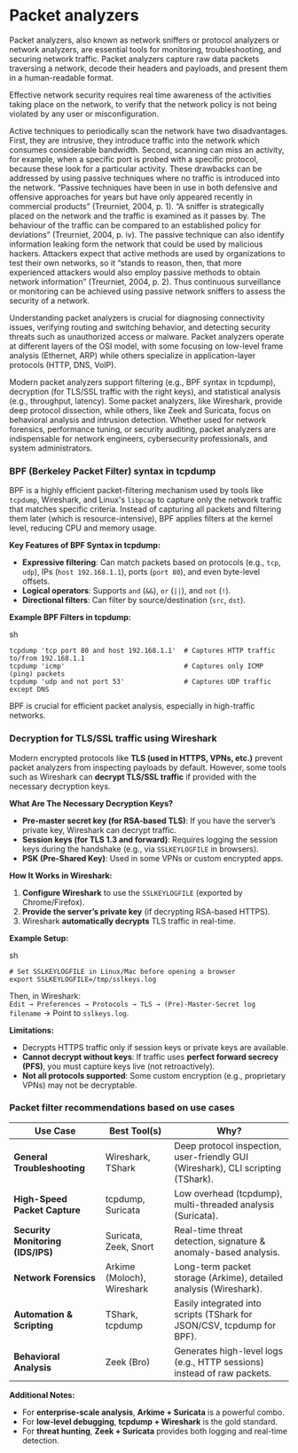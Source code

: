 # Packet analyzers

Packet analyzers, also known as network sniffers or protocol analyzers or network analyzers, are essential tools for monitoring, troubleshooting, and securing network traffic. Packet analyzers capture raw data packets traversing a network, decode their headers and payloads, and present them in a human-readable format. 

Effective network security requires real time awareness of the activities taking place on the network, to verify that the network policy is not being violated by any user or misconfiguration.

Active techniques to periodically scan the network have two disadvantages. First, they are intrusive, they introduce traffic into the network which consumes considerable bandwidth. Second, scanning can miss an activity, for example, when a specific port is probed with a specific protocol, because these look for a particular activity. These drawbacks can be addressed by using passive techniques where no traffic is introduced into the network. “Passive techniques have been in use in both defensive and offensive approaches for years but have only appeared recently in commercial products” (Treurniet, 2004, p. 1). “A sniffer is strategically placed on the network and the traffic is examined as it passes by. The behaviour of the traffic can be compared to an established policy for deviations” (Treurniet, 2004, p. iv). The passive technique can also identify information leaking form the network that could be used by malicious hackers. Attackers expect that active methods are used by organizations to test their own networks, so it “stands to reason, then, that more experienced attackers would also employ passive methods to obtain network information” (Treurniet, 2004, p. 2). Thus continuous surveillance or monitoring can be achieved using passive network sniffers to assess the security of a network.

Understanding packet analyzers is crucial for diagnosing connectivity issues, verifying routing and switching behavior, and detecting security threats such as unauthorized access or malware. Packet analyzers operate at different layers of the OSI model, with some focusing on low-level frame analysis (Ethernet, ARP) while others specialize in application-layer protocols (HTTP, DNS, VoIP).

Modern packet analyzers support filtering (e.g., BPF syntax in tcpdump), decryption (for TLS/SSL traffic with the right keys), and statistical analysis (e.g., throughput, latency). Some packet analyzers, like Wireshark, provide deep protocol dissection, while others, like Zeek and Suricata, focus on behavioral analysis and intrusion detection. Whether used for network forensics, performance tuning, or security auditing, packet analyzers are indispensable for network engineers, cybersecurity professionals, and system administrators.

### **BPF (Berkeley Packet Filter) syntax in tcpdump**

BPF is a highly efficient packet-filtering mechanism used by tools like `tcpdump`, Wireshark, and Linux's `libpcap` to capture only the network traffic that matches specific criteria. Instead of capturing all packets and filtering them later (which is resource-intensive), BPF applies filters at the kernel level, reducing CPU and memory usage.

**Key Features of BPF Syntax in tcpdump:**

* **Expressive filtering**: Can match packets based on protocols (e.g., `tcp`, `udp`), IPs (`host 192.168.1.1`), ports (`port 80`), and even byte-level offsets.
* **Logical operators**: Supports `and` (`&&`), `or` (`||`), and `not` (`!`).
* **Directional filters**: Can filter by source/destination (`src`, `dst`).

**Example BPF Filters in tcpdump:**

sh

```
tcpdump 'tcp port 80 and host 192.168.1.1'  # Captures HTTP traffic to/from 192.168.1.1  
tcpdump 'icmp'                              # Captures only ICMP (ping) packets  
tcpdump 'udp and not port 53'               # Captures UDP traffic except DNS  
```

BPF is crucial for efficient packet analysis, especially in high-traffic networks.

### **Decryption for TLS/SSL traffic using Wireshark**

Modern encrypted protocols like **TLS (used in HTTPS, VPNs, etc.)** prevent packet analyzers from inspecting payloads by default. However, some tools such as Wireshark can **decrypt TLS/SSL traffic** if provided with the necessary decryption keys.

**What Are The Necessary Decryption Keys?**

* **Pre-master secret key (for RSA-based TLS)**: If you have the server’s private key, Wireshark can decrypt traffic.
* **Session keys (for TLS 1.3 and forward)**: Requires logging the session keys during the handshake (e.g., via `SSLKEYLOGFILE` in browsers).
* **PSK (Pre-Shared Key)**: Used in some VPNs or custom encrypted apps.

**How It Works in Wireshark:**

1. **Configure Wireshark** to use the `SSLKEYLOGFILE` (exported by Chrome/Firefox).
2. **Provide the server’s private key** (if decrypting RSA-based HTTPS).
3. Wireshark **automatically decrypts** TLS traffic in real-time.

**Example Setup:**

sh

```
# Set SSLKEYLOGFILE in Linux/Mac before opening a browser  
export SSLKEYLOGFILE=/tmp/sslkeys.log  
```

Then, in Wireshark:\
`Edit → Preferences → Protocols → TLS → (Pre)-Master-Secret log filename` → Point to `sslkeys.log`.

**Limitations:**

* Decrypts HTTPS traffic only if session keys or private keys are available.
* **Cannot decrypt without keys**: If traffic uses **perfect forward secrecy (PFS)**, you must capture keys live (not retroactively).
* **Not all protocols supported**: Some custom encryption (e.g., proprietary VPNs) may not be decryptable.

### **Packet filter recommendations based on use cases**

| **Use Case**                      | **Best Tool(s)**           | **Why?**                                                                         |
| --------------------------------- | -------------------------- | -------------------------------------------------------------------------------- |
| **General Troubleshooting**       | Wireshark, TShark          | Deep protocol inspection, user-friendly GUI (Wireshark), CLI scripting (TShark). |
| **High-Speed Packet Capture**     | tcpdump, Suricata          | Low overhead (tcpdump), multi-threaded analysis (Suricata).                      |
| **Security Monitoring (IDS/IPS)** | Suricata, Zeek, Snort      | Real-time threat detection, signature & anomaly-based analysis.                  |
| **Network Forensics**             | Arkime (Moloch), Wireshark | Long-term packet storage (Arkime), detailed analysis (Wireshark).                |
| **Automation & Scripting**        | TShark, tcpdump            | Easily integrated into scripts (TShark for JSON/CSV, tcpdump for BPF).           |
| **Behavioral Analysis**           | Zeek (Bro)                 | Generates high-level logs (e.g., HTTP sessions) instead of raw packets.          |

**Additional Notes:**

* For **enterprise-scale analysis**, **Arkime + Suricata** is a powerful combo.
* For **low-level debugging**, **tcpdump + Wireshark** is the gold standard.
* For **threat hunting**, **Zeek + Suricata** provides both logging and real-time detection.
